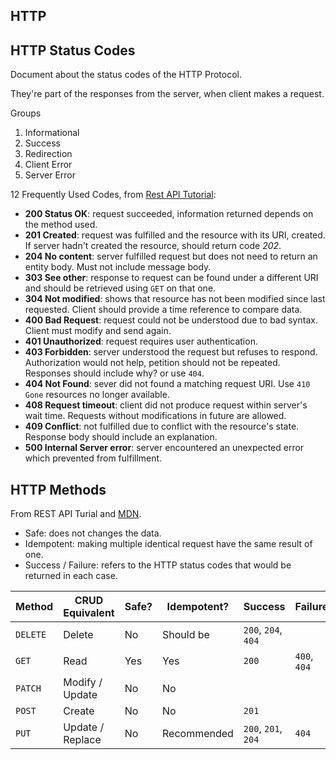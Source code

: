 ## HTTP

## HTTP Status Codes

Document about the status codes of the HTTP Protocol.

They're part of the responses from the server, when client makes a request.

Groups

1. Informational
2. Success
3. Redirection
4. Client Error
5. Server Error

12 Frequently Used Codes, from [Rest API Tutorial](http://www.restapitutorial.com/httpstatuscodes.html):

* __200 Status OK__: request succeeded, information returned depends on the method used.
* __201 Created__: request was fulfilled and the resource with its URI, created. If server hadn't created the resource, should return code _202_.
* __204 No content__: server fulfilled request but does not need to return an entity body. Must not include message body.
* __303 See other__: response to request can be found under a different URI and should be retrieved using `GET` on that one.
* __304 Not modified__: shows that resource has not been modified since last requested. Client should provide a time reference to compare data.
* __400 Bad Request__: request could not be understood due to bad syntax. Client must modify and send again.
* __401 Unauthorized__: request requires user authentication.
* __403 Forbidden__: server understood the request but refuses to respond. Authorization would not help, petition should not be repeated. Responses should include why? or use `404`.
* __404 Not Found__: sever did not found a matching request URI. Use `410 Gone` resources no longer available.
* __408 Request timeout__: client did not produce request within server's wait time. Requests without modifications in future are allowed.
* __409 Conflict__: not fulfilled due to conflict with the resource's state. Response body should include an explanation.
* __500 Internal Server error__: server encountered an unexpected error which prevented from fulfillment.

## HTTP Methods

From REST API Turial and [MDN](https://developer.mozilla.org/es/docs/Web/HTTP/Methods).

* Safe: does not changes the data.
* Idempotent: making multiple identical request have the same result of one.
* Success / Failure: refers to the HTTP status codes that would be returned in each case.

| Method    | CRUD Equivalent  | Safe? | Idempotent? | Success | Failure |
|-----------|------------------|-------|-------------|---------|---------|
| `DELETE`  | Delete           | No    | Should be   | `200`, `204`, `404`| |
| `GET`     | Read             | Yes   | Yes         | `200` | `400`, `404` |
| `PATCH`   | Modify / Update  | No    | No          | | |
| `POST`    | Create           | No    | No          | `201` | |
| `PUT`     | Update / Replace | No    | Recommended |`200`, `201`, `204` | `404` |
